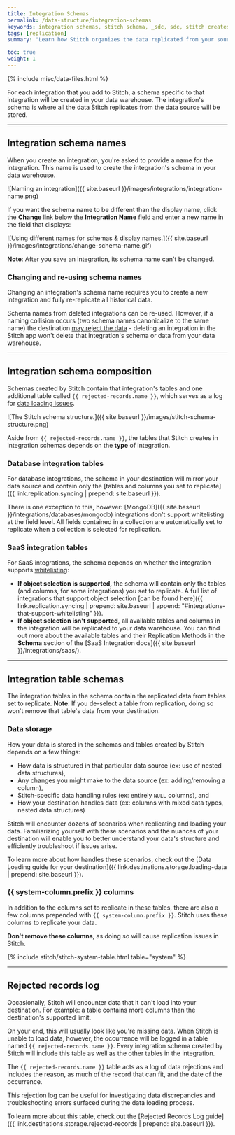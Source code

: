 ```yaml
---
title: Integration Schemas
permalink: /data-structure/integration-schemas
keywords: integration schemas, stitch schema, _sdc, sdc, stitch creates schemas, data warehouse
tags: [replication]
summary: "Learn how Stitch organizes the data replicated from your sources in your data warehouse."

toc: true
weight: 1
---
```

{% include misc/data-files.html %}

For each integration that you add to Stitch, a schema specific to that integration will be created in your data warehouse. The integration's schema is where all the data Stitch replicates from the data source will be stored.

---

## Integration schema names

When you create an integration, you're asked to provide a name for the integration. This name is used to create the integration's schema in your data warehouse.

![Naming an integration]({{ site.baseurl }}/images/integrations/integration-name.png)

If you want the schema name to be different than the display name, click the **Change** link below the **Integration Name** field and enter a new name in the field that displays:

![Using different names for schemas & display names.]({{ site.baseurl }}/images/integrations/change-schema-name.gif)

**Note**: After you save an integration, its schema name can't be changed.

### Changing and re-using schema names

Changing an integration's schema name requires you to create a new integration and fully re-replicate all historical data.

Schema names from deleted integrations can be re-used. However, if a naming collision occurs (two schema names canonicalize to the same name) the destination [may reject the data](#rejected-records-log) - deleting an integration in the Stitch app won't delete that integration's schema or data from your data warehouse.

---

## Integration schema composition

Schemas created by Stitch contain that integration's tables and one additional table called `{{ rejected-records.name }}`, which serves as a log for [data loading issues](#rejected-records-log).

![The Stitch schema structure.]({{ site.baseurl }}/images/stitch-schema-structure.png)

Aside from `{{ rejected-records.name }}`, the tables that Stitch creates in integration schemas depends on the **type** of integration.

### Database integration tables

For database integrations, the schema in your destination will mirror your data source and contain only the [tables and columns you set to replicate]({{ link.replication.syncing | prepend: site.baseurl }}).

There is one exception to this, however: [MongoDB]({{ site.baseurl }}/integrations/databases/mongodb) integrations don't support whitelisting at the field level. All fields contained in a collection are automatically set to replicate when a collection is selected for replication.

### SaaS integration tables

For SaaS integrations, the schema depends on whether the integration supports <a href="#" data-toggle="tooltip" data-original-title="{{ site.data.tooltips.whitelisting-feature }}">whitelisting</a>:

- **If object selection is supported,** the schema will contain only the tables (and columns, for some integrations) you set to replicate. A full list of integrations that support object selection [can be found here]({{ link.replication.syncing | prepend: site.baseurl | append: "#integrations-that-support-whitelisting" }}).
- **If object selection isn't supported,** all available tables and columns in the integration will be replicated to your data warehouse. You can find out more about the available tables and their Replication Methods in the **Schema** section of the [SaaS Integration docs]({{ site.baseurl }}/integrations/saas/).

---

## Integration table schemas

The integration tables in the schema contain the replicated data from tables set to replicate. **Note**: If you de-select a table from replication, doing so won't remove that table's data from your destination.

### Data storage

How your data is stored in the schemas and tables created by Stitch depends on a few things:

- How data is structured in that particular data source (ex: use of nested data structures),
- Any changes you might make to the data source (ex: adding/removing a column),
- Stitch-specific data handling rules (ex: entirely `NULL` columns), and
- How your destination handles data (ex: columns with mixed data types, nested data structures)

Stitch will encounter dozens of scenarios when replicating and loading your data. Familiarizing yourself with these scenarios and the nuances of your destination will enable you to better understand your data's structure and efficiently troubleshoot if issues arise.

To learn more about how handles these scenarios, check out the [Data Loading guide for your destination]({{ link.destinations.storage.loading-data | prepend: site.baseurl }}).

### {{ system-column.prefix }} columns

In addition to the columns set to replicate in these tables, there are also a few columns prepended with `{{ system-column.prefix }}`. Stitch uses these columns to replicate your data.

**Don't remove these columns**, as doing so will cause replication issues in Stitch.

{% include stitch/stitch-system-table.html table="system" %}

---

## Rejected records log

Occasionally, Stitch will encounter data that it can't load into your destination. For example: a table contains more columns than the destination's supported limit. 

On your end, this will usually look like you're missing data. When Stitch is unable to load data, however, the occurrence will be logged in a table named `{{ rejected-records.name }}`. Every integration schema created by Stitch will include this table as well as the other tables in the integration.

The `{{ rejected-records.name }}` table acts as a log of data rejections and includes the reason, as much of the record that can fit, and the date of the occurrence.

This rejection log can be useful for investigating data discrepancies and troubleshooting errors surfaced during the data loading process.

To learn more about this table, check out the [Rejected Records Log guide]({{ link.destinations.storage.rejected-records | prepend: site.baseurl }}).